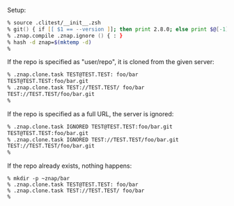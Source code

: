 Setup:
```zsh
% source .clitest/__init__.zsh
% git() { if [[ $1 == --version ]]; then print 2.8.0; else print $@[-1]; fi }
% .znap.compile .znap.ignore () { : }
% hash -d znap=$(mktemp -d)
%
```

If the repo is specified as "user/repo", it is cloned from the given server:
```zsh
% .znap.clone.task TEST@TEST.TEST: foo/bar
TEST@TEST.TEST:foo/bar.git
% .znap.clone.task TEST://TEST.TEST/ foo/bar
TEST://TEST.TEST/foo/bar.git
%
```

If the repo is specified as a full URL, the server is ignored:
```zsh
% .znap.clone.task IGNORED TEST@TEST.TEST:foo/bar.git
TEST@TEST.TEST:foo/bar.git
% .znap.clone.task IGNORED TEST://TEST.TEST/foo/bar.git
TEST://TEST.TEST/foo/bar.git
%
```

If the repo already exists, nothing happens:
```
% mkdir -p ~znap/bar
% .znap.clone.task TEST@TEST.TEST: foo/bar
% .znap.clone.task TEST://TEST.TEST/ foo/bar
%
```
